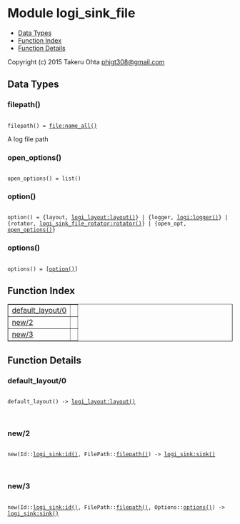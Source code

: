 

# Module logi_sink_file #
* [Data Types](#types)
* [Function Index](#index)
* [Function Details](#functions)

Copyright (c) 2015 Takeru Ohta <phjgt308@gmail.com>

<a name="types"></a>

## Data Types ##




### <a name="type-filepath">filepath()</a> ###


<pre><code>
filepath() = <a href="file.md#type-name_all">file:name_all()</a>
</code></pre>

 A log file path



### <a name="type-open_options">open_options()</a> ###


<pre><code>
open_options() = list()
</code></pre>



### <a name="type-option">option()</a> ###


<pre><code>
option() = {layout, <a href="logi_layout.md#type-layout">logi_layout:layout()</a>} | {logger, <a href="logi.md#type-logger">logi:logger()</a>} | {rotator, <a href="logi_sink_file_rotator.md#type-rotator">logi_sink_file_rotator:rotator()</a>} | {open_opt, <a href="#type-open_options">open_options()</a>}
</code></pre>



### <a name="type-options">options()</a> ###


<pre><code>
options() = [<a href="#type-option">option()</a>]
</code></pre>

<a name="index"></a>

## Function Index ##


<table width="100%" border="1" cellspacing="0" cellpadding="2" summary="function index"><tr><td valign="top"><a href="#default_layout-0">default_layout/0</a></td><td></td></tr><tr><td valign="top"><a href="#new-2">new/2</a></td><td></td></tr><tr><td valign="top"><a href="#new-3">new/3</a></td><td></td></tr></table>


<a name="functions"></a>

## Function Details ##

<a name="default_layout-0"></a>

### default_layout/0 ###

<pre><code>
default_layout() -&gt; <a href="logi_layout.md#type-layout">logi_layout:layout()</a>
</code></pre>
<br />

<a name="new-2"></a>

### new/2 ###

<pre><code>
new(Id::<a href="logi_sink.md#type-id">logi_sink:id()</a>, FilePath::<a href="#type-filepath">filepath()</a>) -&gt; <a href="logi_sink.md#type-sink">logi_sink:sink()</a>
</code></pre>
<br />

<a name="new-3"></a>

### new/3 ###

<pre><code>
new(Id::<a href="logi_sink.md#type-id">logi_sink:id()</a>, FilePath::<a href="#type-filepath">filepath()</a>, Options::<a href="#type-options">options()</a>) -&gt; <a href="logi_sink.md#type-sink">logi_sink:sink()</a>
</code></pre>
<br />

